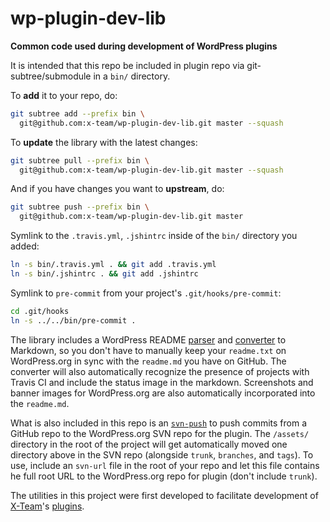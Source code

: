 wp-plugin-dev-lib
=================

**Common code used during development of WordPress plugins**

It is intended that this repo be included in plugin repo via git-subtree/submodule in a `bin/` directory.

To **add** it to your repo, do:

```bash
git subtree add --prefix bin \
  git@github.com:x-team/wp-plugin-dev-lib.git master --squash
```

To **update** the library with the latest changes:

```bash
git subtree pull --prefix bin \
  git@github.com:x-team/wp-plugin-dev-lib.git master --squash
```

And if you have changes you want to **upstream**, do:

```bash
git subtree push --prefix bin \
  git@github.com:x-team/wp-plugin-dev-lib.git master
```

Symlink to the `.travis.yml`, `.jshintrc` inside of the `bin/` directory you added:

```bash
ln -s bin/.travis.yml . && git add .travis.yml
ln -s bin/.jshintrc . && git add .jshintrc
```

Symlink to `pre-commit` from your project's `.git/hooks/pre-commit`:

```bash
cd .git/hooks
ln -s ../../bin/pre-commit .
```

The library includes a WordPress README [parser](class-wordpress-readme-parser.php) and [converter](generate-markdown-readme) to Markdown,
so you don't have to manually keep your `readme.txt` on WordPress.org in sync with the `readme.md` you have on GitHub. The
converter will also automatically recognize the presence of projects with Travis CI and include the status image
in the markdown. Screenshots and banner images for WordPress.org are also automatically incorporated into the `readme.md`.

What is also included in this repo is an [`svn-push`](svn-push) to push commits from a GitHub repo to the WordPress.org SVN repo for the plugin.
The `/assets/` directory in the root of the project will get automatically moved one directory above in the SVN repo (alongside
`trunk`, `branches`, and `tags`). To use, include an `svn-url` file in the root of your repo and let this file contains he full root URL
to the WordPress.org repo for plugin (don't include `trunk`).

The utilities in this project were first developed to facilitate development of [X-Team](http://x-team.com/wordpress/)'s [plugins](http://profiles.wordpress.org/x-team/).
